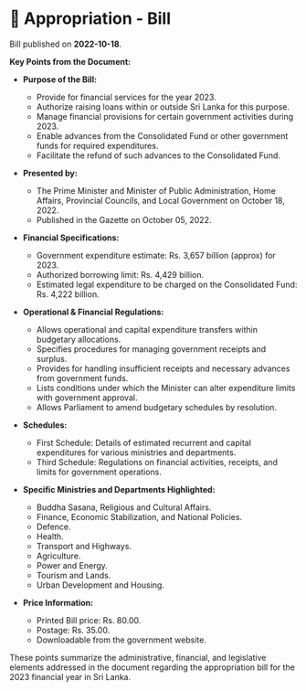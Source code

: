 # 📄  Appropriation - Bill

Bill published on **2022-10-18**.

**Key Points from the Document:**

- **Purpose of the Bill:**
  - Provide for financial services for the year 2023.
  - Authorize raising loans within or outside Sri Lanka for this purpose.
  - Manage financial provisions for certain government activities during 2023.
  - Enable advances from the Consolidated Fund or other government funds for required expenditures.
  - Facilitate the refund of such advances to the Consolidated Fund.

- **Presented by:**
  - The Prime Minister and Minister of Public Administration, Home Affairs, Provincial Councils, and Local Government on October 18, 2022.
  - Published in the Gazette on October 05, 2022.

- **Financial Specifications:**
  - Government expenditure estimate: Rs. 3,657 billion (approx) for 2023.
  - Authorized borrowing limit: Rs. 4,429 billion.
  - Estimated legal expenditure to be charged on the Consolidated Fund: Rs. 4,222 billion.

- **Operational & Financial Regulations:**
  - Allows operational and capital expenditure transfers within budgetary allocations.
  - Specifies procedures for managing government receipts and surplus.
  - Provides for handling insufficient receipts and necessary advances from government funds.
  - Lists conditions under which the Minister can alter expenditure limits with government approval.
  - Allows Parliament to amend budgetary schedules by resolution.

- **Schedules:**
  - First Schedule: Details of estimated recurrent and capital expenditures for various ministries and departments.
  - Third Schedule: Regulations on financial activities, receipts, and limits for government operations.

- **Specific Ministries and Departments Highlighted:**
  - Buddha Sasana, Religious and Cultural Affairs.
  - Finance, Economic Stabilization, and National Policies.
  - Defence.
  - Health.
  - Transport and Highways.
  - Agriculture.
  - Power and Energy.
  - Tourism and Lands.
  - Urban Development and Housing.

- **Price Information:**
  - Printed Bill price: Rs. 80.00.
  - Postage: Rs. 35.00.
  - Downloadable from the government website.

These points summarize the administrative, financial, and legislative elements addressed in the document regarding the appropriation bill for the 2023 financial year in Sri Lanka.
